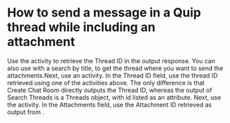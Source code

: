 ﻿# How to send a message in a Quip thread while including an attachment

Use the  activity to retrieve the Thread ID in the output response. You can also use  with a search by title, to get the thread where you want to send the attachments.Next, use an  activity. In the Thread ID field, use the thread ID retrieved using one of the activities above. The only difference is that Create Chat Room directly outputs the Thread ID, whereas the output of Search Threads is a Threads object, with id listed as an attribute. Next, use the  activity. In the Attachments field, use the Attachment ID retrieved as output from .
